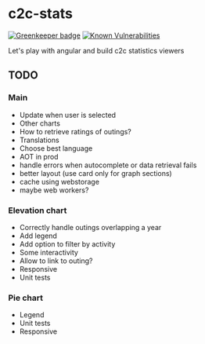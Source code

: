 # c2c-stats

[![Greenkeeper badge](https://badges.greenkeeper.io/brunobesson/c2c-stats.svg)](https://greenkeeper.io/)
[![Known Vulnerabilities](https://snyk.io/test/github/brunobesson/c2c-stats/badge.svg)](https://snyk.io/test/github/brunobesson/c2c-stats)

Let's play with angular and build c2c statistics viewers
## TODO

### Main

* Update when user is selected
* Other charts
* How to retrieve ratings of outings?
* Translations
* Choose best language
* AOT in prod
* handle errors when autocomplete or data retrieval fails
* better layout (use card only for graph sections)
* cache using webstorage
* maybe web workers?

### Elevation chart

* Correctly handle outings overlapping a year
* Add legend
* Add option to filter by activity
* Some interactivity
* Allow to link to outing?
* Responsive
* Unit tests

### Pie chart

* Legend
* Unit tests
* Responsive
